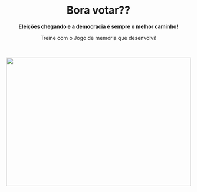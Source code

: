 <h1 align="center">Bora votar??</h1>

<p align="center"><b>Eleições chegando e a democracia é sempre o melhor caminho!</b></p>

<p align="center">Treine com o Jogo de memória que desenvolvi!</p>

<br>

<p align="center">
  <img width="500" height="350" src="https://uploads.metropoles.com/wp-content/uploads/2022/09/26155502/horario-eleicoes.gif">
</p>
